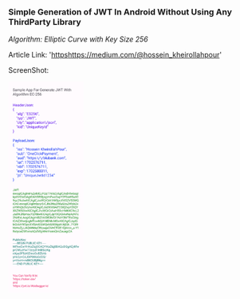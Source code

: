 <h3>Simple Generation of JWT In Android Without Using Any ThirdParty Library</h3>

<i>Algorithm: Elliptic Curve with Key Size 256</i>

Article Link: '[https](https://medium.com/@hossein_kheirollahpour)https://medium.com/@hossein_kheirollahpour'

ScreenShot:

<img src="https://github.com/HosseinDevPro/JwtGenerationApp/blob/main/screenshots/Screenshot_20231214-212844.png" width=30% height=30%>
